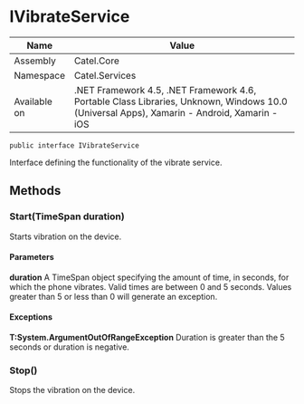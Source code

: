 

# IVibrateService

Name|Value
---|---
Assembly|Catel.Core
Namespace|Catel.Services
Available on|.NET Framework 4.5, .NET Framework 4.6, Portable Class Libraries, Unknown, Windows 10.0 (Universal Apps), Xamarin - Android, Xamarin - iOS

```
public interface IVibrateService
```

Interface defining the functionality of the vibrate service.



## Methods

### Start(TimeSpan duration)

Starts vibration on the device.

#### Parameters

**duration**
A TimeSpan object specifying the amount of time, in seconds, for which the phone vibrates. Valid times are between 0 and 5 seconds. Values greater than 5 or less than 0 will generate an exception.

#### Exceptions

**T:System.ArgumentOutOfRangeException**
Duration is greater than the 5 seconds or duration is negative.



### Stop()

Stops the vibration on the device.



